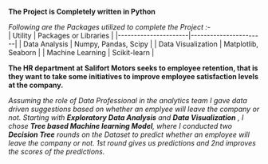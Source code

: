 **The Project is Completely written in Python**<br>

*Following are the Packages utilized to complete the Project :-*<br>
| Utility              | Packages or Libraries            |
|----------------------|-----------------------|
| Data Analysis        | Numpy, Pandas, Scipy  |
| Data Visualization   | Matplotlib, Seaborn   |
|   Machine Learning     | Scikit-learn          |

**The HR department at Salifort Motors seeks to employee retention, that is they want to take some initiatives to improve employee satisfaction levels at the company.**

*Assuming the role of Data Professional in the analytics team I gave data driven suggestions based on whether an emplyee will leave the company or not. Starting with **Exploratory Data Analysis** and **Data Visualization** , I chose **Tree based Machine learning Model**, where I conducted two **Decision Tree** rounds on the Dataset to predict whether an employee will leave the company or not. 1st round gives us predictions and 2nd improves the scores of the predictions.* 
